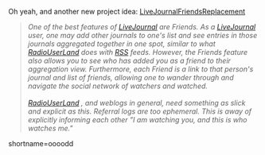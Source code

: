 Oh yeah, and another new project idea:  <a href="http://www.decafbad.com/twiki/bin/view/Main/LiveJournalFriendsReplacement">LiveJournalFriendsReplacement</a><blockquote><i>One of the best features of <a href="http://www.decafbad.com/twiki/bin/view/Main/LiveJournal">LiveJournal</a> are Friends. As a <a href="http://www.decafbad.com/twiki/bin/view/Main/LiveJournal">LiveJournal</a> user, one may add other journals to one's list and see entries in those journals aggregated together in one spot, similar to what <a href="http://www.decafbad.com/twiki/bin/view/Main/RadioUserLand">RadioUserLand</a> does with <a href="http://www.decafbad.com/twiki/bin/view/Main/RSS">RSS</a>  feeds. However, the Friends feature also allows you to see who has added you as a friend to their aggregation view. Furthermore, each Friend is a link to that person's journal and list of friends, allowing one to wander through and navigate the social network of watchers and watched.
<br /><br />
<a href="http://www.decafbad.com/twiki/bin/view/Main/RadioUserLand">RadioUserLand</a> , and weblogs in general, need something as slick and explicit as this. Referral logs are too ephemeral. This is away of explicitly informing each other "I am watching you, and this is who watches me."</i></blockquote>
<!--more-->
shortname=oooodd
